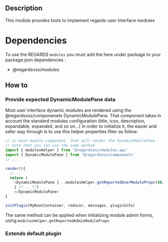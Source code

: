 ## Description

This module provides tools to implement regards user interface modules

# Dependencies

To use the REGARDS `modules` you must add the here under package to your package.json dependencies :
 - @regardsoss/modules


## How to

### Provide expected DynamicModulePane data

Most user interface dynamic modules are rendered using the @regardsoss/componenets DynamicModulePane. That component
takes in account the standard modules configuration (title, icon, description, expandable, expanded, and so on...)
In order to initialize it, the easier and safer way through is to use this helper properties filter as follow:

```javascript
// in main module component, that will render the DynamicModulePane
// note that you can use the same method
import { modulesHelper } from '@regardsoss/modules-api'
import { DynamicModulePane } from '@regardsoss/components'
// ...

render(){
  //...
  return (
    <DynamicModulePane {...modulesHelper.getReportedUserModuleProps(this.props)}>
    { /*... */}
    </DynamicModulePane>
}

initPlugin(MyRootContainer, reducer, messages, pluginInfo)

```

The same method can be applied when initializing module admin forms, using `modulesHelper.getReportedAdminModuleProps`


### Extends default plugin